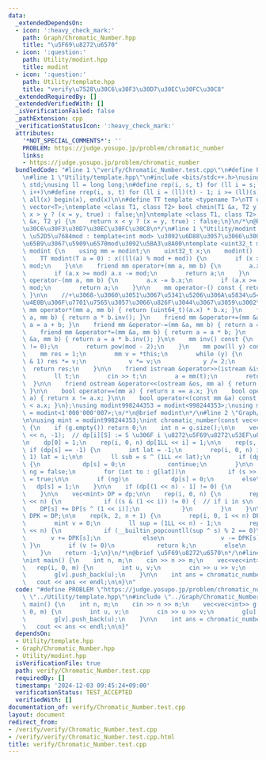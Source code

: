 ```yaml
---
data:
  _extendedDependsOn:
  - icon: ':heavy_check_mark:'
    path: Graph/Chromatic_Number.hpp
    title: "\u5F69\u8272\u6570"
  - icon: ':question:'
    path: Utility/modint.hpp
    title: modint
  - icon: ':question:'
    path: Utility/template.hpp
    title: "verify\u7528\u30C6\u30F3\u30D7\u30EC\u30FC\u30C8"
  _extendedRequiredBy: []
  _extendedVerifiedWith: []
  _isVerificationFailed: false
  _pathExtension: cpp
  _verificationStatusIcon: ':heavy_check_mark:'
  attributes:
    '*NOT_SPECIAL_COMMENTS*': ''
    PROBLEM: https://judge.yosupo.jp/problem/chromatic_number
    links:
    - https://judge.yosupo.jp/problem/chromatic_number
  bundledCode: "#line 1 \"verify/Chromatic_Number.test.cpp\"\n#define PROBLEM \"https://judge.yosupo.jp/problem/chromatic_number\"\
    \n#line 1 \"Utility/template.hpp\"\n#include <bits/stdc++.h>\nusing namespace\
    \ std;\nusing ll = long long;\n#define rep(i, s, t) for (ll i = s; i < (ll)(t);\
    \ i++)\n#define rrep(i, s, t) for (ll i = (ll)(t) - 1; i >= (ll)(s); i--)\n#define\
    \ all(x) begin(x), end(x)\n\n#define TT template <typename T>\nTT using vec =\
    \ vector<T>;\ntemplate <class T1, class T2> bool chmin(T1 &x, T2 y) {\n    return\
    \ x > y ? (x = y, true) : false;\n}\ntemplate <class T1, class T2> bool chmax(T1\
    \ &x, T2 y) {\n    return x < y ? (x = y, true) : false;\n}\n/*\n@brief verify\u7528\
    \u30C6\u30F3\u30D7\u30EC\u30FC\u30C8\n*/\n#line 1 \"Utility/modint.hpp\"\n\n//\
    \ \u52D5\u7684mod : template<int mod> \u3092\u6D88\u3057\u3066\u3001\u4E0A\u306E\
    \u65B9\u3067\u5909\u6570mod\u3092\u5BA3\u8A00\ntemplate <uint32_t mod> struct\
    \ modint {\n    using mm = modint;\n    uint32_t x;\n    modint() : x(0) {}\n\
    \    TT modint(T a = 0) : x((ll(a) % mod + mod)) {\n        if (x >= mod) x -=\
    \ mod;\n    }\n\n    friend mm operator+(mm a, mm b) {\n        a.x += b.x;\n\
    \        if (a.x >= mod) a.x -= mod;\n        return a;\n    }\n    friend mm\
    \ operator-(mm a, mm b) {\n        a.x -= b.x;\n        if (a.x >= mod) a.x +=\
    \ mod;\n        return a;\n    }\n\n    mm operator-() const { return mod - x;\
    \ }\n\n    //+\u3068-\u3060\u3051\u3067\u5341\u5206\u306A\u5834\u5408\u3001\u4EE5\
    \u4E0B\u306F\u7701\u7565\u3057\u3066\u826F\u3044\u3067\u3059\u3002\n\n    friend\
    \ mm operator*(mm a, mm b) { return (uint64_t)(a.x) * b.x; }\n    friend mm operator/(mm\
    \ a, mm b) { return a * b.inv(); }\n    friend mm &operator+=(mm &a, mm b) { return\
    \ a = a + b; }\n    friend mm &operator-=(mm &a, mm b) { return a = a - b; }\n\
    \    friend mm &operator*=(mm &a, mm b) { return a = a * b; }\n    friend mm &operator/=(mm\
    \ &a, mm b) { return a = a * b.inv(); }\n\n    mm inv() const {\n        assert(x\
    \ != 0);\n        return pow(mod - 2);\n    }\n    mm pow(ll y) const {\n    \
    \    mm res = 1;\n        mm v = *this;\n        while (y) {\n            if (y\
    \ & 1) res *= v;\n            v *= v;\n            y /= 2;\n        }\n      \
    \  return res;\n    }\n\n    friend istream &operator>>(istream &is, mm &a) {\n\
    \        ll t;\n        cin >> t;\n        a = mm(t);\n        return is;\n  \
    \  }\n\n    friend ostream &operator<<(ostream &os, mm a) { return os << a.x;\
    \ }\n\n    bool operator==(mm a) { return x == a.x; }\n    bool operator!=(mm\
    \ a) { return x != a.x; }\n\n    bool operator<(const mm &a) const { return x\
    \ < a.x; }\n};\nusing modint998244353 = modint<998244353>;\nusing modint1000000007\
    \ = modint<1'000'000'007>;\n/*\n@brief modint\n*/\n#line 2 \"Graph/Chromatic_Number.hpp\"\
    \n\nusing mint = modint998244353;\nint chromatic_number(const vec<vec<int>> &g)\
    \ {\n    if (g.empty()) return 0;\n    int n = g.size();\n\n    vec<mint> dp(1LL\
    \ << n, -1);  // dp[i][S] := S \u306F i \u8272\u5F69\u8272\u53EF\u80FD\u304B\uFF1F\
    \n    dp[0] = 1;\n    rep(i, 0, n) dp[1LL << i] = 1;\n\n    rep(s, 0, 1LL << n)\
    \ if (dp[s] == -1) {\n        int lat = -1;\n        rep(i, 0, n) if (s >> i &\
    \ 1) lat = i;\n\n        ll sub = s ^ (1LL << lat);\n        if (dp[sub] == 0)\
    \ {\n            dp[s] = 0;\n            continue;\n        }\n\n        bool\
    \ ng = false;\n        for (int to : g[lat])\n            if (s >> to & 1) ng\
    \ = true;\n\n        if (ng)\n            dp[s] = 0;\n        else\n         \
    \   dp[s] = 1;\n    }\n\n    if (dp[(1 << n) - 1] != 0) {\n        return 1;\n\
    \    }\n\n    vec<mint> DP = dp;\n\n    rep(i, 0, n) {\n        rep(s, 0, 1LL\
    \ << n) {\n            if ((s & (1 << i)) != 0) {  // if i in s\n            \
    \    DP[s] += DP[s ^ (1 << i)];\n            }\n        }\n    }\n\n    vec<mint>\
    \ DPK = DP;\n\n    rep(k, 2, n + 1) {\n        rep(i, 0, 1 << n) DPK[i] *= DP[i];\n\
    \        mint v = 0;\n        ll sup = (1LL << n) - 1;\n        rep(s, 0, 1LL\
    \ << n) {\n            if (__builtin_popcountll(sup ^ s) % 2 == 0)\n         \
    \       v += DPK[s];\n            else\n                v -= DPK[s];\n       \
    \ }\n        if (v != 0)\n            return k;\n        else\n            continue;\n\
    \    }\n    return -1;\n}\n/*\n@brief \u5F69\u8272\u6570\n*/\n#line 4 \"verify/Chromatic_Number.test.cpp\"\
    \nint main() {\n    int n, m;\n    cin >> n >> m;\n    vec<vec<int>> g(n);\n \
    \   rep(i, 0, m) {\n        int u, v;\n        cin >> u >> v;\n        g[u].push_back(v);\n\
    \        g[v].push_back(u);\n    }\n\n    int ans = chromatic_number(g);\n\n \
    \   cout << ans << endl;\n\n}\n"
  code: "#define PROBLEM \"https://judge.yosupo.jp/problem/chromatic_number\"\n#include\
    \ \"../Utility/template.hpp\"\n#include \"../Graph/Chromatic_Number.hpp\"\nint\
    \ main() {\n    int n, m;\n    cin >> n >> m;\n    vec<vec<int>> g(n);\n    rep(i,\
    \ 0, m) {\n        int u, v;\n        cin >> u >> v;\n        g[u].push_back(v);\n\
    \        g[v].push_back(u);\n    }\n\n    int ans = chromatic_number(g);\n\n \
    \   cout << ans << endl;\n\n}"
  dependsOn:
  - Utility/template.hpp
  - Graph/Chromatic_Number.hpp
  - Utility/modint.hpp
  isVerificationFile: true
  path: verify/Chromatic_Number.test.cpp
  requiredBy: []
  timestamp: '2024-12-03 09:45:24+09:00'
  verificationStatus: TEST_ACCEPTED
  verifiedWith: []
documentation_of: verify/Chromatic_Number.test.cpp
layout: document
redirect_from:
- /verify/verify/Chromatic_Number.test.cpp
- /verify/verify/Chromatic_Number.test.cpp.html
title: verify/Chromatic_Number.test.cpp
---
```

